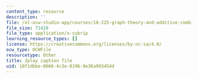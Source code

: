 ```yaml
---
content_type: resource
description: ''
file: /ol-ocw-studio-app/courses/18-225-graph-theory-and-additive-combinatorics-fall-2023/RwikpgvkN_o_captions.vtt
file_size: 71428
file_type: application/x-subrip
learning_resource_types: []
license: https://creativecommons.org/licenses/by-nc-sa/4.0/
ocw_type: OCWFile
resourcetype: Other
title: 3play caption file
uid: 10f1dbbe-0666-4c3e-8196-9e36a993454d
---
```

